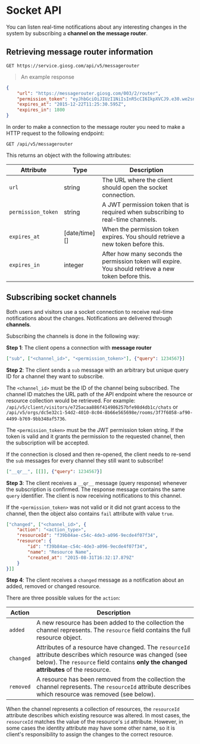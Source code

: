 Socket API
==========

You can listen real-time notifications about any interesting changes in the system by subscribing a **channel on the message router**.

Retrieving message router information
-------------------------------------

    GET https://service.giosg.com/api/v5/messagerouter

> An example response

```json
{
    "url": "https://messagerouter.giosg.com/003/2/router",
    "permission_token": "eyJhbGciOiJIUzI1NiIsInR5cCI6IkpXVCJ9.e30.we2snuuhq-cnPk-GMJVoBhyZ7ZKPa95Qxe_3VkEaf_E",
    "expires_at": "2015-12-22T11:25:30.595Z",
    "expires_in": 1800
}
```

In order to make a connection to the message router you need to make a HTTP request to the following endpoint:

`GET /api/v5/messagerouter`

This returns an object with the following attributes:

Attribute          | Type   | Description
-------------------|--------|------------
`url`              | string | The URL where the client should open the socket connection.
`permission_token` | string | A JWT permission token that is required when subscribing to real-time channels.
`expires_at`       | [date/time][] | When the permission token expires. You should retrieve a new token before this.
`expires_in`       | integer | After how many seconds the permission token will expire. You should retrieve a new token before this.

Subscribing socket channels
---------------------------

Both users and visitors use a socket connection to receive real-time notifications about the changes. Notifications are delivered through **channels**.

Subscribing the channels is done in the following way:

**Step 1**: The client opens a connection with **message router**

```json
["sub", ["<channel_id>", "<permission_token>"], {"query": 1234567}]
```

**Step 2**: The client sends a `sub` message with an arbitrary but unique query ID for a channel they want to subscribe.

The `<channel_id>` must be the ID of the channel being subscribed. The channel ID matches the URL path of the API endpoint where the resource or resource collection would be retrieved. For example: `/api/v5/client/visitors/e725acaa886f414986257bfe98d4db1c/chats` or `/api/v5/orgs/dc5e32c1-54d2-4010-8c04-8b66e565698e/rooms/3f7f6058-af90-4499-b769-9bb348af5736`.

The `<permission_token>` must be the JWT permission token string. If the token is valid and it grants the permission to the requested channel, then the subscription will be accepted.

<aside class="warning">
If the connection is closed and then re-opened, the client needs to re-send the <code>sub</code> messages for every channel they still want to subscribe!
</aside>

```json
["__qr__", [[]], {"query": 1234567}]
```

**Step 3**: The client receives a `__qr__` message (query response) whenever the subscription is confirmed. The response message contains the same `query` identifier. The client is now receiving notifications to this channel.

If the `<permission_token>` was not valid or it did not grant access to the channel, then the object also contains `fail` attribute with value `true`.

```json
["changed", ["<channel_id>", {
    "action": "<action_type>",
    "resourceId": "f39b84ae-c54c-4de3-a096-9ecde4f07f34",
    "resource": {
        "id": "f39b84ae-c54c-4de3-a096-9ecde4f07f34",
        "name": "Resource Name",
        "created_at": "2015-08-31T16:32:17.879Z"
    }
}]]
```

**Step 4**: The client receives a `changed` message as a notification about an added, removed or changed resource.

There are three possible values for the `action`:

Action    | Description
----------|------------
`added`   | A new resource has been added to the collection the channel represents. The `resource` field contains the full resource object.
`changed` | Attributes of a resource have changed. The `resourceId` attribute describes which resource was changed (see below). The `resource` field contains **only the changed attributes** of the resource.
`removed` | A resource has been removed from the collection the channel represents. The `resourceId` attribute describes which resource was removed (see below).

When the channel represents a collection of resources, the `resourceId` attribute describes which existing resource was altered. In most cases, the `resourceId` matches the value of the resource's `id` attribute. However, in some cases the identity attribute may have some other name, so it is client's responsibility to assign the changes to the correct resource.
